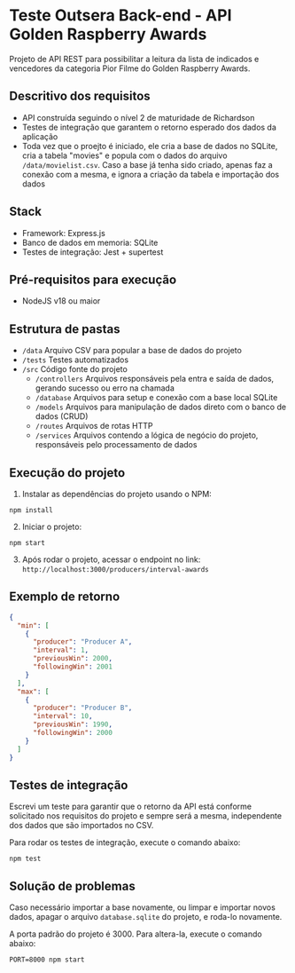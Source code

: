 
# Teste Outsera Back-end - API Golden Raspberry Awards
Projeto de API REST para possibilitar a leitura da lista de indicados e vencedores da categoria Pior Filme do Golden Raspberry Awards.

## Descritivo dos requisitos
- API construída seguindo o nível 2 de maturidade de Richardson
- Testes de integração que garantem o retorno esperado dos dados da aplicação
- Toda vez que o proejto é iniciado, ele cria a base de dados no SQLite, cria a tabela "movies" e popula com o dados do arquivo `/data/movielist.csv`. Caso a base já tenha sido criado, apenas faz a conexão com a mesma, e ignora a criação da tabela e importação dos dados

## Stack
- Framework: Express.js
- Banco de dados em memoria: SQLite
- Testes de integração: Jest + supertest

## Pré-requisitos para execução
- NodeJS v18 ou maior

## Estrutura de pastas
- `/data`  Arquivo CSV para popular a base de dados do projeto
- `/tests`  Testes automatizados
- `/src`  Código fonte do projeto
    - `/controllers`  Arquivos responsáveis pela entra e saída de dados, gerando sucesso ou erro na chamada
    - `/database`  Arquivos para setup e conexão com a base local SQLite
    - `/models`  Arquivos para manipulação de dados direto com o banco de dados (CRUD)
    - `/routes`  Arquivos de rotas HTTP
    - `/services`  Arquivos contendo a lógica de negócio do projeto, responsáveis pelo processamento de dados

## Execução do projeto

1. Instalar as dependências do projeto usando o NPM:
```
npm install
```

2. Iniciar o projeto:
```
npm start
```

3. Após rodar o projeto, acessar o endpoint no link:
`http://localhost:3000/producers/interval-awards`

## Exemplo de retorno
```json
{
  "min": [
    {
      "producer": "Producer A",
      "interval": 1,
      "previousWin": 2000,
      "followingWin": 2001
    }
  ],
  "max": [
    {
      "producer": "Producer B",
      "interval": 10,
      "previousWin": 1990,
      "followingWin": 2000
    }
  ]
}
```

## Testes de integração

Escrevi um teste para garantir que o retorno da API está conforme solicitado nos requisitos do projeto e sempre será a mesma, independente dos dados que são importados no CSV.

Para rodar os testes de integração, execute o comando abaixo:
```
npm test
```

## Solução de problemas

Caso necessário importar a base novamente, ou limpar e importar novos dados, apagar o arquivo `database.sqlite` do projeto, e roda-lo novamente.

A porta padrão do projeto é 3000. Para altera-la, execute o comando abaixo:
```
PORT=8000 npm start
```